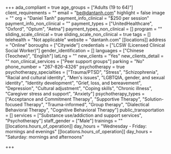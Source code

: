 +++
ada_compliant = true
age_groups = ["Adults (19 to 64)"]
client_requirements = ""
email = "be@dantanh.com"
highlight = false
image = ""
org = "Daniel Tanh"
payment_info_clinical = "$250 per session"
payment_info_non_clinical = ""
payment_types = ["UnitedHealthcare", "Oxford", "Optum", "Aetna"]
payment_types_non_clinical = []
program = ""
sliding_scale_clinical = true
sliding_scale_non_clinical = true
tags = []
telehealth = "Not applicable"
website = "dantanh.com"
[[locations]]
address = "Online"
boroughs = ["Citywide"]
credentials = ["LCSW (Licensed Clinical Social Worker)"]
gender_identification = []
languages = ["Chinese (Teochew)", "English"]
latLng = ""
new_clients = "Yes"
new_clients_detail = ""
non_clinical_services = ["Peer support groups"]
parking = "No"
phone_number = "267-826-4326"
psychotherapy = true
psychotherapy_specialties = ["Trauma/PTSD", "Stress", "Schizophrenia", "Racial and cultural identity", "Men's issues", "LGBTQIA, gender, and sexual identity", "Identity development", "Grief, loss, and bereavement", "Depression", "Cultural adjustment", "Coping skills", "Chronic illness", "Caregiver stress and support", "Anxiety"]
psychotherapy_types = ["Acceptance and Commitment Therapy", "Supportive Therapy", "Solution-focused Therapy", "Trauma-informed", "Group therapy", "Dialectical Behavioral Therapy", "Cognitive Behavioral Therapy"]
public_transportation = []
services = ["Substance use/addiction and support services", "Psychotherapy"]
staff_gender = ["Male"]
trainings = ""
[[locations.hours_of_operation]]
day_hours = "Wednesday - Friday: mornings and evenings"
[[locations.hours_of_operation]]
day_hours = "Saturday: mornings and afternoons"

+++
